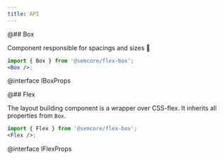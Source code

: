 ```yaml
---
title: API
---
```


@## Box

Component responsible for spacings and sizes 📐

```jsx
import { Box } from '@semcore/flex-box';
<Box />;
```

@interface IBoxProps

@## Flex

The layout building component is a wrapper over CSS-flex. It inherits all properties from `Box`.

```jsx
import { Flex } from '@semcore/flex-box';
<Flex />;
```

@interface IFlexProps
